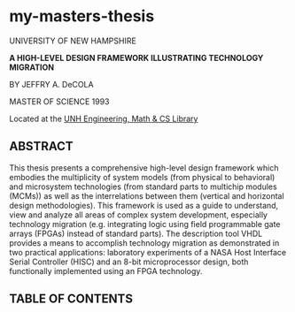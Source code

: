 # my-masters-thesis

UNIVERSITY OF NEW HAMPSHIRE

**A HIGH-LEVEL DESIGN FRAMEWORK ILLUSTRATING TECHNOLOGY MIGRATION**

BY JEFFRY A. DeCOLA

MASTER OF SCIENCE 1993

Located at the
[UNH Engineering, Math & CS Library](https://unh.primo.exlibrisgroup.com/permalink/01USNH_UNH/121i3ml/alma991007116219805221)

## ABSTRACT

This thesis presents a comprehensive high-level design framework which embodies the multiplicity of system models (from physical to behavioral) and microsystem technologies (from standard parts to multichip modules (MCMs)) as well as the interrelations between them (vertical and horizontal design methodologies). This framework is used as a guide to understand, view and analyze all areas of complex system development, especially technology migration (e.g. integrating logic using field programmable gate arrays (FPGAs) instead of standard parts). The description tool VHDL provides a means to accomplish technology migration as demonstrated in two practical applications: laboratory experiments of a NASA Host Interface Serial Controller (HISC) and an 8-bit microprocessor design, both functionally implemented using an FPGA technology. 

## TABLE OF CONTENTS

